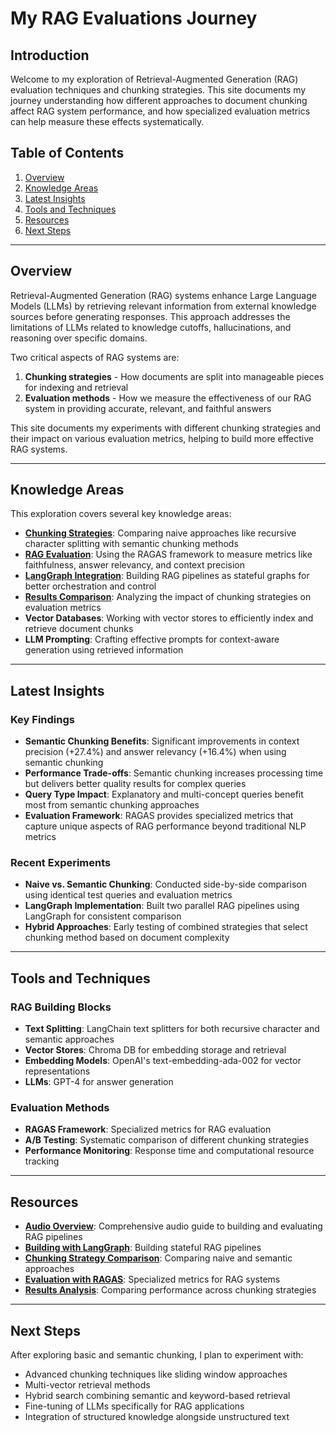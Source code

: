 # My RAG Evaluations Journey

## Introduction

Welcome to my exploration of Retrieval-Augmented Generation (RAG) evaluation techniques and chunking strategies. This site documents my journey understanding how different approaches to document chunking affect RAG system performance, and how specialized evaluation metrics can help measure these effects systematically.

## Table of Contents

1. [Overview](#overview)
2. [Knowledge Areas](#knowledge-areas)
3. [Latest Insights](#latest-insights)
4. [Tools and Techniques](#tools-and-techniques)
5. [Resources](#resources)
6. [Next Steps](#next-steps)

---

## Overview

Retrieval-Augmented Generation (RAG) systems enhance Large Language Models (LLMs) by retrieving relevant information from external knowledge sources before generating responses. This approach addresses the limitations of LLMs related to knowledge cutoffs, hallucinations, and reasoning over specific domains.

Two critical aspects of RAG systems are:

1. **Chunking strategies** - How documents are split into manageable pieces for indexing and retrieval
2. **Evaluation methods** - How we measure the effectiveness of our RAG system in providing accurate, relevant, and faithful answers

This site documents my experiments with different chunking strategies and their impact on various evaluation metrics, helping to build more effective RAG systems.

---

## Knowledge Areas

This exploration covers several key knowledge areas:

- **[Chunking Strategies](rag-chunking-strategies.md)**: Comparing naive approaches like recursive character splitting with semantic chunking methods
- **[RAG Evaluation](rag-evaluation-with-ragas.md)**: Using the RAGAS framework to measure metrics like faithfulness, answer relevancy, and context precision
- **[LangGraph Integration](rag-with-langgraph.md)**: Building RAG pipelines as stateful graphs for better orchestration and control
- **[Results Comparison](rag-chunking-evaluation-results.md)**: Analyzing the impact of chunking strategies on evaluation metrics
- **Vector Databases**: Working with vector stores to efficiently index and retrieve document chunks
- **LLM Prompting**: Crafting effective prompts for context-aware generation using retrieved information

---

## Latest Insights

### Key Findings

- **Semantic Chunking Benefits**: Significant improvements in context precision (+27.4%) and answer relevancy (+16.4%) when using semantic chunking
- **Performance Trade-offs**: Semantic chunking increases processing time but delivers better quality results for complex queries
- **Query Type Impact**: Explanatory and multi-concept queries benefit most from semantic chunking approaches
- **Evaluation Framework**: RAGAS provides specialized metrics that capture unique aspects of RAG performance beyond traditional NLP metrics

### Recent Experiments

- **Naive vs. Semantic Chunking**: Conducted side-by-side comparison using identical test queries and evaluation metrics
- **LangGraph Implementation**: Built two parallel RAG pipelines using LangGraph for consistent comparison
- **Hybrid Approaches**: Early testing of combined strategies that select chunking method based on document complexity

---

## Tools and Techniques

### RAG Building Blocks

- **Text Splitting**: LangChain text splitters for both recursive character and semantic approaches
- **Vector Stores**: Chroma DB for embedding storage and retrieval
- **Embedding Models**: OpenAI's text-embedding-ada-002 for vector representations
- **LLMs**: GPT-4 for answer generation

### Evaluation Methods

- **RAGAS Framework**: Specialized metrics for RAG evaluation
- **A/B Testing**: Systematic comparison of different chunking strategies
- **Performance Monitoring**: Response time and computational resource tracking

---

## Resources

- **[Audio Overview](rag-audio-overview.md)**: Comprehensive audio guide to building and evaluating RAG pipelines
- **[Building with LangGraph](rag-with-langgraph.md)**: Building stateful RAG pipelines
- **[Chunking Strategy Comparison](rag-chunking-strategies.md)**: Comparing naive and semantic approaches
- **[Evaluation with RAGAS](rag-evaluation-with-ragas.md)**: Specialized metrics for RAG systems
- **[Results Analysis](rag-chunking-evaluation-results.md)**: Comparing performance across chunking strategies

---

## Next Steps

After exploring basic and semantic chunking, I plan to experiment with:

- Advanced chunking techniques like sliding window approaches
- Multi-vector retrieval methods
- Hybrid search combining semantic and keyword-based retrieval
- Fine-tuning of LLMs specifically for RAG applications
- Integration of structured knowledge alongside unstructured text

